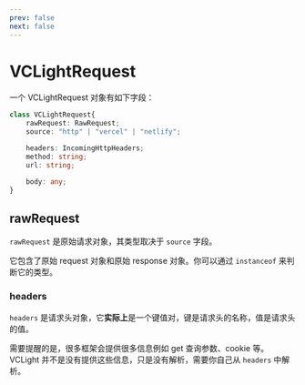 ```yaml
---
prev: false
next: false
---
```


# VCLightRequest

一个 VCLightRequest 对象有如下字段：

```typescript
class VCLightRequest{
    rawRequest: RawRequest;
    source: "http" | "vercel" | "netlify";

    headers: IncomingHttpHeaders;
    method: string;
    url: string;

    body: any;
}
```

## rawRequest

`rawRequest` 是原始请求对象，其类型取决于 `source` 字段。

它包含了原始 request 对象和原始 response 对象。你可以通过 `instanceof` 来判断它的类型。

### headers

`headers` 是请求头对象，它**实际上**是一个键值对，键是请求头的名称，值是请求头的值。

需要提醒的是，很多框架会提供很多信息例如 get 查询参数、cookie 等。VCLight 并不是没有提供这些信息，只是没有解析，需要你自己从 `headers` 中解析。
